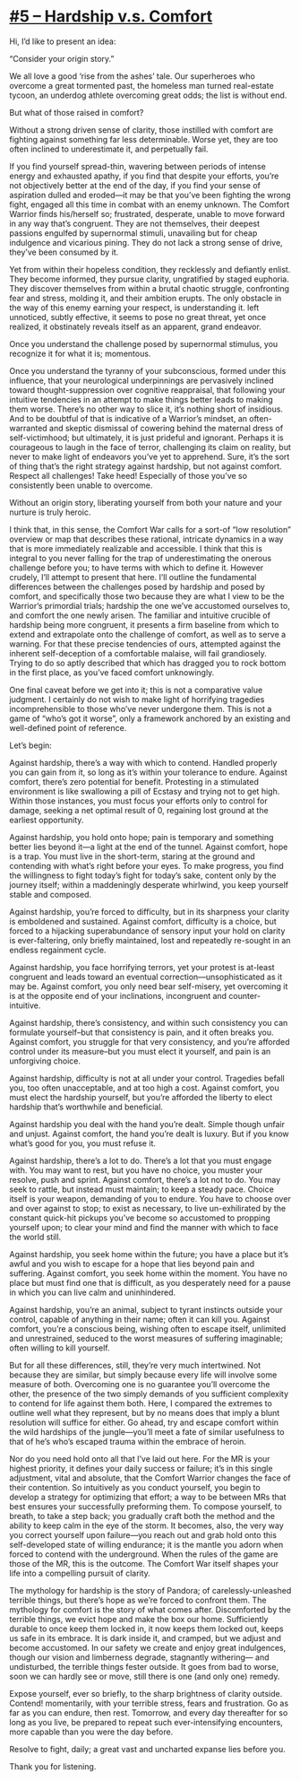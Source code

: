 # [#5 – Hardship v.s. Comfort](http://www.comfortwar.com/5-hardship-v-s-comfort/)


Hi, I’d like to present an idea:

“Consider your origin story.”	

 

We all love a good ‘rise from the ashes’ tale. Our superheroes who overcome a great tormented past, the homeless man turned real-estate tycoon, an underdog athlete overcoming great odds; the list is without end.

But what of those raised in comfort?

Without a strong driven sense of clarity, those instilled with comfort are fighting against something far less determinable. Worse yet, they are too often inclined to underestimate it, and perpetually fail.

 

If you find yourself spread-thin, wavering between periods of intense energy and exhausted apathy, if you find that despite your efforts, you’re not objectively better at the end of the day, if you find your sense of aspiration dulled and eroded—it may be that you’ve been fighting the wrong fight, engaged all this time in combat with an enemy unknown.
The Comfort Warrior finds his/herself so; frustrated, desperate, unable to move forward in any way that’s congruent. They are not themselves, their deepest passions engulfed by supernormal stimuli, unavailing but for cheap indulgence and vicarious pining. They do not lack a strong sense of drive, they’ve been consumed by it.

Yet from within their hopeless condition, they recklessly and defiantly enlist. They become informed, they pursue clarity, ungratified by staged euphoria. They discover themselves from within a brutal chaotic struggle, confronting fear and stress, molding it, and their ambition erupts.
The only obstacle in the way of this enemy earning your respect, is understanding it. left unnoticed, subtly effective, it seems to pose no great threat, yet once realized, it obstinately reveals itself as an apparent, grand endeavor.

Once you understand the challenge posed by supernormal stimulus, you recognize it for what it is; momentous.

Once you understand the tyranny of your subconscious, formed under this influence, that your neurological underpinnings are pervasively inclined toward thought-suppression over cognitive reappraisal, that following your intuitive tendencies in an attempt to make things better leads to making them worse. There’s no other way to slice it, it’s nothing short of insidious. And to be doubtful of that is indicative of a Warrior’s mindset, an often-warranted and skeptic dismissal of cowering behind the maternal dress of self-victimhood; but ultimately, it is just prideful and ignorant. Perhaps it is courageous to laugh in the face of terror, challenging its claim on reality, but never to make light of endeavors you’ve yet to apprehend. Sure, it’s the sort of thing that’s the right strategy against hardship, but not against comfort. Respect all challenges! Take heed! Especially of those you’ve so consistently been unable to overcome.

Without an origin story, liberating yourself from both your nature and your nurture is truly heroic.

 

I think that, in this sense, the Comfort War calls for a sort-of “low resolution” overview or map that describes these rational, intricate dynamics in a way that is more immediately realizable and accessible.
I think that this is integral to you never falling for the trap of underestimating the onerous challenge before you; to have terms with which to define it.
However crudely, I’ll attempt to present that here. I’ll outline the fundamental differences between the challenges posed by hardship and posed by comfort, and specifically those two because they are what I view to be the Warrior’s primordial trials; hardship the one we’ve accustomed ourselves to, and comfort the one newly arisen.
The familiar and intuitive crucible of hardship being more congruent, it presents a firm baseline from which to extend and extrapolate onto the challenge of comfort, as well as to serve a warning. For that these precise tendencies of ours, attempted against the inherent self-deception of a comfortable malaise, will fail grandiosely. Trying to do so aptly described that which has dragged you to rock bottom in the first place, as you’ve faced comfort unknowingly.

One final caveat before we get into it; this is not a comparative value judgment.
I certainly do not wish to make light of horrifying tragedies incomprehensible to those who’ve never undergone them. This is not a game of “who’s got it worse”, only a framework anchored by an existing and well-defined point of reference.

 

Let’s begin:

Against hardship, there’s a way with which to contend. Handled properly you can gain from it, so long as it’s within your tolerance to endure.
Against comfort, there’s zero potential for benefit. Protesting in a stimulated environment is like swallowing a pill of Ecstasy and trying not to get high. Within those instances, you must focus your efforts only to control for damage, seeking a net optimal result of 0, regaining lost ground at the earliest opportunity.

Against hardship, you hold onto hope; pain is temporary and something better lies beyond it—a light at the end of the tunnel.
Against comfort, hope is a trap. You must live in the short-term, staring at the ground and contending with what’s right before your eyes. To make progress, you find the willingness to fight today’s fight for today’s sake, content only by the journey itself; within a maddeningly desperate whirlwind, you keep yourself stable and composed.

Against hardship, you’re forced to difficulty, but in its sharpness your clarity is emboldened and sustained.
Against comfort, difficulty is a choice, but forced to a hijacking superabundance of sensory input your hold on clarity is ever-faltering, only briefly maintained, lost and repeatedly re-sought in an endless regainment cycle.

Against hardship, you face horrifying terrors, yet your protest is at-least congruent and leads toward an eventual correction—unsophisticated as it may be.
Against comfort, you only need bear self-misery, yet overcoming it is at the opposite end of your inclinations, incongruent and counter-intuitive.

Against hardship, there’s consistency, and within such consistency you can formulate yourself–but that consistency is pain, and it often breaks you.
Against comfort, you struggle for that very consistency, and you’re afforded control under its measure–but you must elect it yourself, and pain is an unforgiving choice.

Against hardship, difficulty is not at all under your control. Tragedies befall you, too often unacceptable, and at too high a cost.
Against comfort, you must elect the hardship yourself, but you’re afforded the liberty to elect hardship that’s worthwhile and beneficial.

Against hardship you deal with the hand you’re dealt. Simple though unfair and unjust.
Against comfort, the hand you’re dealt is luxury. But if you know what’s good for you, you must refuse it.

Against hardship, there’s a lot to do. There’s a lot that you must engage with. You may want to rest, but you have no choice, you muster your resolve, push and sprint.
Against comfort, there’s a lot not to do. You may seek to rattle, but instead must maintain; to keep a steady pace. Choice itself is your weapon, demanding of you to endure. You have to choose over and over against to stop; to exist as necessary, to live un-exhilirated by the constant quick-hit pickups you’ve become so accustomed to propping yourself upon; to clear your mind and find the manner with which to face the world still.

Against hardship, you seek home within the future; you have a place but it’s awful and you wish to escape for a hope that lies beyond pain and suffering.
Against comfort, you seek home within the moment. You have no place but must find one that is difficult, as you desperately need for a pause in which you can live calm and uninhindered.

Against hardship, you’re an animal, subject to tyrant instincts outside your control, capable of anything in their name; often it can kill you.
Against comfort, you’re a conscious being, wishing often to escape itself, unlimited and unrestrained, seduced to the worst measures of suffering imaginable; often willing to kill yourself.

 

But for all these differences, still, they’re very much intertwined. Not because they are similar, but simply because every life will involve some measure of both. Overcoming one is no guarantee you’ll overcome the other, the presence of the two simply demands of you sufficient complexity to contend for life against them both. Here, I compared the extremes to outline well what they represent, but by no means does that imply a blunt resolution will suffice for either. Go ahead, try and escape comfort within the wild hardships of the jungle—you’ll meet a fate of similar usefulness to that of he’s who’s escaped trauma within the embrace of heroin.

Nor do you need hold onto all that I’ve laid out here. For the MR is your highest priority, it defines your daily success or failure; it’s in this single adjustment, vital and absolute, that the Comfort Warrior changes the face of their contention. So intuitively as you conduct yourself, you begin to develop a strategy for optimizing that effort; a way to be between MRs that best ensures your successfully preforming them. To compose yourself, to breath, to take a step back; you gradually craft both the method and the ability to keep calm in the eye of the storm. It becomes, also, the very way you correct yourself upon failure—you reach out and grab hold onto this self-developed state of willing endurance; it is the mantle you adorn when forced to contend with the underground.
When the rules of the game are those of the MR, this is the outcome. The Comfort War itself shapes your life into a compelling pursuit of clarity.

 

The mythology for hardship is the story of Pandora; of carelessly-unleashed terrible things, but there’s hope as we’re forced to confront them.
The mythology for comfort is the story of what comes after.
Discomforted by the terrible things, we evict hope and make the box our home. Sufficiently durable to once keep them locked in, it now keeps them locked out, keeps us safe in its embrace. It is dark inside it, and cramped, but we adjust and become accustomed. In our safety we create and enjoy great indulgences, though our vision and limberness degrade, stagnantly withering— and undisturbed, the terrible things fester outside. It goes from bad to worse, soon we can hardly see or move, still there is one (and only one) remedy.

Expose yourself, ever so briefly, to the sharp brightness of clarity outside. Contend! momentarily, with your terrible stress, fears and frustration. Go as far as you can endure, then rest. Tomorrow, and every day thereafter for so long as you live, be prepared to repeat such ever-intensifying encounters, more capable than you were the day before.

Resolve to fight, daily; a great vast and uncharted expanse lies before you.

 
 

Thank you for listening.
